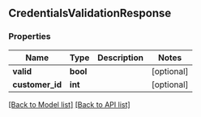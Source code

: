 ## CredentialsValidationResponse

### Properties
Name | Type | Description | Notes
------------ | ------------- | ------------- | -------------
**valid** | **bool** |  | [optional] 
**customer_id** | **int** |  | [optional] 

[[Back to Model list]](#documentation-for-models) [[Back to API list]](#documentation-for-api-endpoints)


